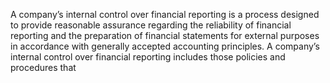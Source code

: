A  company’s  internal  control  over  financial  reporting  is  a  process  designed  to  provide  reasonable  assurance  regarding  the
reliability  of  financial  reporting  and  the  preparation  of  financial  statements  for  external  purposes  in  accordance  with  generally
accepted accounting principles. A company’s internal control over financial reporting includes those policies and procedures that